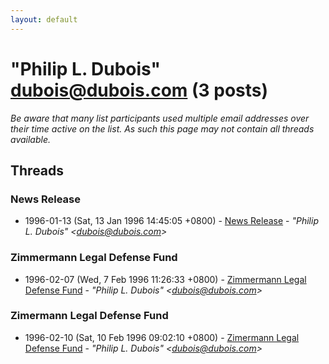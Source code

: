 ```yaml
---
layout: default
---
```


# "Philip L. Dubois" <dubois@dubois.com> (3 posts)

_Be aware that many list participants used multiple email addresses over their time active on the list. As such this page may not contain all threads available._

## Threads

### News Release
+ 1996-01-13 (Sat, 13 Jan 1996 14:45:05 +0800) - [News Release](/archive/1996/01/c84f7f8aa8cae8d1e8169810ecbbd28d42045310df95f7ffbde9a4c0f1873ad0) - _"Philip L. Dubois" \<dubois@dubois.com\>_

### Zimmermann Legal Defense Fund
+ 1996-02-07 (Wed, 7 Feb 1996 11:26:33 +0800) - [Zimmermann Legal Defense Fund](/archive/1996/02/fd6a4e222a9809b3b916c884882cff1b8560ccd4a084ff4f376300d963ea205d) - _"Philip L. Dubois" \<dubois@dubois.com\>_

### Zimermann Legal Defense Fund
+ 1996-02-10 (Sat, 10 Feb 1996 09:02:10 +0800) - [Zimermann Legal Defense Fund](/archive/1996/02/35b543fc23ca298a09153d3f6d0cc8c82edbecf29f4c093b4c34de484842a6ec) - _"Philip L. Dubois" \<dubois@dubois.com\>_

